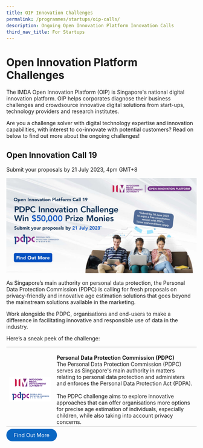 ```yaml
---
title: OIP Innovation Challenges
permalink: /programmes/startups/oip-calls/
description: Ongoing Open Innovation Platform Innovation Calls
third_nav_title: For Startups
---
```

# Open Innovation Platform Challenges
The IMDA Open Innovation Platform (OIP) is Singapore's national digital innovation platform. OIP helps corporates diagnose their business challenges and crowdsource innovative digital solutions from start-ups, technology providers and research institutes. 

Are you a challenge solver with digital technology expertise and innovation capabilities, with interest to co-innovate with potential customers? Read on below to find out more about the ongoing challenges!

## **Open Innovation Call 19**

Submit your proposals by 21 July 2023, 4pm GMT+8

![Open Innovation Platform Call 19](/images/Programmes/OIP%20Challenges/call19_1200x600.jpg)

As Singapore’s main authority on personal data protection, the Personal Data Protection Commission (PDPC) is calling for fresh proposals on privacy-friendly and innovative age estimation solutions that goes beyond the mainstream solutions available in the marketing.

Work alongside the PDPC, organisations and end-users to make a difference in facilitating innovative and responsible use of data in the industry.

Here’s a sneak peek of the challenge:
<br>
<table>
    <tbody>
   <tr>
      <td style="width:25%; border-top:0.75px solid lightgrey; border-bottom:0.75px solid lightgrey; text-align: center; vertical-align: middle;">	
            <br><img src="/images/Programmes/OIP%20Challenges/imda%20x%20pdpc.png">
        </td>
        <td style="border-top:0.75px solid lightgrey; border-bottom:0.75px solid lightgrey;">
					<br><b>Personal Data Protection Commission (PDPC)</b>
	        <br>The Personal Data Protection Commission (PDPC) serves as Singapore's main authority in matters relating to personal data protection and administers and enforces the Personal Data Protection Act (PDPA).
					<br><br> The PDPC challenge aims to explore innovative approaches that can offer organisations more options for precise age estimation of individuals, especially children, while also taking into account privacy concerns.
        </td>
    </tr>
</tbody></table>

<a href="https://www.openinnovation.sg/challenges?utm_medium=website&amp;utm_source=pixelwebsite&amp;utm_campaign=call18" target="_blank" style="background-color: #0A66C2; color: white; text-decoration: none; border-radius: 100px; padding-left: 20px; padding-right: 20px; padding-top:8px; padding-bottom:8px">Find Out More</a>